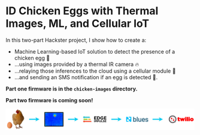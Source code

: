 # ID Chicken Eggs with Thermal Images, ML, and Cellular IoT

In this two-part Hackster project, I show how to create a:

- Machine Learning-based IoT solution to detect the presence of a chicken egg 🐣
- ...using images provided by a thermal IR camera 🔥
- ...relaying those inferences to the cloud using a cellular module 📶
- ...and sending an SMS notification if an egg is detected 📲.

**Part one firmware is in the `chicken-images` directory.**

**Part two firmware is coming soon!**

![project workflow](workflow-banner.jpg)
